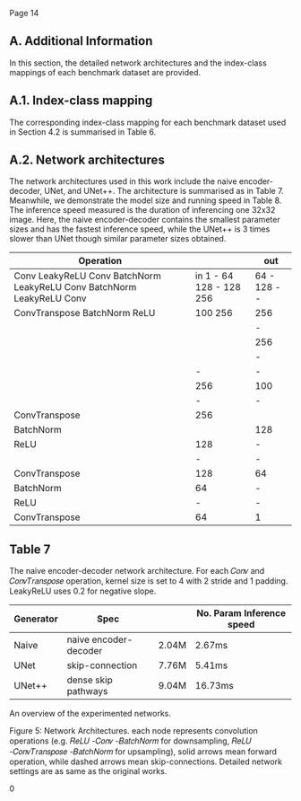 Page 14

## A. Additional Information

In this section, the detailed network architectures and the index-class mappings of each benchmark dataset are provided.

## A.1. Index-class mapping

The corresponding index-class mapping for each benchmark dataset used in Section 4.2 is summarised in Table 6.

## A.2. Network architectures

The network architectures used in this work include the naive encoder-decoder, UNet, and UNet++. The architecture is summarised as in Table 7. Meanwhile, we demonstrate the model size and running speed in Table 8. The inference speed measured is the duration of inferencing one 32x32 image. Here, the naive encoder-decoder contains the smallest parameter sizes and has the fastest inference speed, while the UNet++ is 3 times slower than UNet though similar parameter sizes obtained.

| Operation                                                             |                         | out          |
|-----------------------------------------------------------------------|-------------------------|--------------|
| Conv LeakyReLU Conv BatchNorm LeakyReLU Conv BatchNorm LeakyReLU Conv | in 1 - 64 128 - 128 256 | 64 - 128 - - |
| ConvTranspose BatchNorm ReLU                                          | 100 256                 | 256          |
|                                                                       |                         | -            |
|                                                                       |                         | 256          |
|                                                                       |                         | -            |
|                                                                       | -                       | -            |
|                                                                       | 256                     | 100          |
|                                                                       | -                       | -            |
| ConvTranspose                                                         | 256                     |              |
| BatchNorm                                                             |                         | 128          |
| ReLU                                                                  | 128                     | -            |
|                                                                       | -                       | -            |
| ConvTranspose                                                         | 128                     | 64           |
| BatchNorm                                                             | 64                      | -            |
| ReLU                                                                  | -                       | -            |
| ConvTranspose                                                         | 64                      | 1            |

## Table 7

The naive encoder-decoder network architecture. For each 𝐶𝑜𝑛𝑣 and 𝐶𝑜𝑛𝑣𝑇𝑟𝑎𝑛𝑠𝑝𝑜𝑠𝑒 operation, kernel size is set to 4 with 2 stride and 1 padding. LeakyReLU uses 0.2 for negative slope.

| Generator   | Spec                  |       | No. Param Inference speed   |
|-------------|-----------------------|-------|-----------------------------|
| Naive       | naive encoder-decoder | 2.04M | 2.67ms                      |
| UNet        | skip-connection       | 7.76M | 5.41ms                      |
| UNet++      | dense skip pathways   | 9.04M | 16.73ms                     |

An overview of the experimented networks.

<!-- image -->

Figure 5: Network Architectures. each node represents convolution operations (e.g. 𝑅𝑒𝐿𝑈 -𝐶𝑜𝑛𝑣 -𝐵𝑎𝑡𝑐ℎ𝑁𝑜𝑟𝑚 for downsampling, 𝑅𝑒𝐿𝑈 -𝐶𝑜𝑛𝑣𝑇𝑟𝑎𝑛𝑠𝑝𝑜𝑠𝑒 -𝐵𝑎𝑡𝑐ℎ𝑁𝑜𝑟𝑚 for upsampling), solid arrows mean forward operation, while dashed arrows mean skip-connections. Detailed network settings are as same as the original works.

<!-- image -->

0